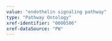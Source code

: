 ```yaml
---
value: "endothelin signaling pathway"
type: "Pathway Ontology"
xref-identifier: "0000506"
xref-dataSource: "PW"
---
```


